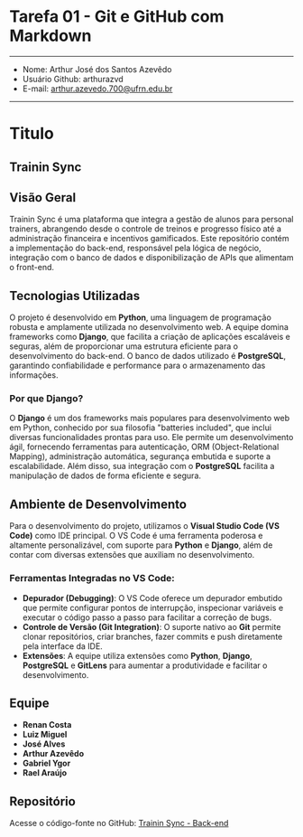 # Tarefa 01 - Git e GitHub com Markdown
---
* Nome: Arthur José dos Santos Azevêdo
* Usuário Github: arthurazvd
* E-mail: arthur.azevedo.700@ufrn.edu.br
---

# Titulo

## Trainin Sync

## Visão Geral
Trainin Sync é uma plataforma que integra a gestão de alunos para personal trainers, abrangendo desde o controle de treinos e progresso físico até a administração financeira e incentivos gamificados. Este repositório contém a implementação do back-end, responsável pela lógica de negócio, integração com o banco de dados e disponibilização de APIs que alimentam o front-end.

## Tecnologias Utilizadas
O projeto é desenvolvido em **Python**, uma linguagem de programação robusta e amplamente utilizada no desenvolvimento web. A equipe domina frameworks como **Django**, que facilita a criação de aplicações escaláveis e seguras, além de proporcionar uma estrutura eficiente para o desenvolvimento do back-end. O banco de dados utilizado é **PostgreSQL**, garantindo confiabilidade e performance para o armazenamento das informações.

### Por que Django?
O **Django** é um dos frameworks mais populares para desenvolvimento web em Python, conhecido por sua filosofia "batteries included", que inclui diversas funcionalidades prontas para uso. Ele permite um desenvolvimento ágil, fornecendo ferramentas para autenticação, ORM (Object-Relational Mapping), administração automática, segurança embutida e suporte a escalabilidade. Além disso, sua integração com o **PostgreSQL** facilita a manipulação de dados de forma eficiente e segura.

## Ambiente de Desenvolvimento
Para o desenvolvimento do projeto, utilizamos o **Visual Studio Code (VS Code)** como IDE principal. O VS Code é uma ferramenta poderosa e altamente personalizável, com suporte para **Python** e **Django**, além de contar com diversas extensões que auxiliam no desenvolvimento.

### Ferramentas Integradas no VS Code:
- **Depurador (Debugging)**: O VS Code oferece um depurador embutido que permite configurar pontos de interrupção, inspecionar variáveis e executar o código passo a passo para facilitar a correção de bugs.
- **Controle de Versão (Git Integration)**: O suporte nativo ao **Git** permite clonar repositórios, criar branches, fazer commits e push diretamente pela interface da IDE.
- **Extensões**: A equipe utiliza extensões como **Python**, **Django**, **PostgreSQL** e **GitLens** para aumentar a produtividade e facilitar o desenvolvimento.


## Equipe
- **Renan Costa**
- **Luiz Miguel**  
- **José Alves**
- **Arthur Azevêdo**
- **Gabriel Ygor**
- **Rael Araújo**

## Repositório
Acesse o código-fonte no GitHub: [Trainin Sync - Back-end](https://github.com/RenanCDev/TraininSync-Back-end.git)
